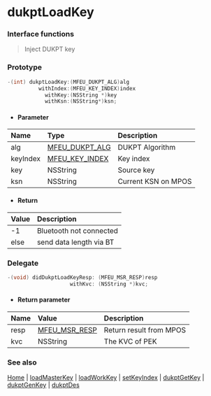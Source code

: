 # dukptLoadKey

### Interface functions
> Inject DUKPT key

### Prototype

```objective-c
-(int) dukptLoadKey:(MFEU_DUKPT_ALG)alg
          withIndex:(MFEU_KEY_INDEX)index
            withKey:(NSString *)key
            withKsn:(NSString*)ksn;
```

- #### Parameter
| Name | Type | Description |
| :-------- | :--------| :------ |
| alg| [MFEU_DUKPT_ALG](enum.md#MFEU_DUKPT_ALG) | DUKPT Algorithm |
| keyIndex| [MFEU_KEY_INDEX](enum.md#MFEU_KEY_INDEX) | Key index |
| key| NSString | Source key |
| ksn| NSString | Current KSN on MPOS |

- #### Return
| Value | Description |
| :--------| :------ |
| -1 | Bluetooth not connected |
| else | send data length via BT |


### Delegate

```objective-c
-(void) didDukptLoadKeyResp: (MFEU_MSR_RESP)resp
                    withKvc: (NSString *)kvc;
```

- #### Return parameter
| Name | Value | Description |
| :-------- | :--------| :------ |
| resp| [MFEU_MSR_RESP](enum.md#MFEU_MSR_RESP) | Return result from MPOS |
| kvc| NSString | The KVC of PEK |

### See also
[Home](../README.md) | [loadMasterKey](loadMasterKey.md) | [loadWorkKey](loadWorkKey.md) | [setKeyIndex](setKeyIndex.md) | [dukptGetKey](dukptGetKey.md) | [dukptGenKey](dukptGenKey.md) | [dukptDes](dukptDes.md)

